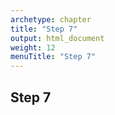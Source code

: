 ```yaml
---
archetype: chapter
title: "Step 7"
output: html_document
weight: 12
menuTitle: "Step 7"
---
```


## Step 7
